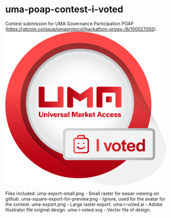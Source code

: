 # uma-poap-contest-i-voted


Contest submission for UMA Governance Participation POAP (https://gitcoin.co/issue/umaprotocol/hackathon-prizes-/6/100027055). 
![UMA Governance Participation POAP](https://github.com/im-not-io/uma-poap-contest-i-voted/blob/main/uma-export-small.png?raw=true)

Files included:
uma-export-small.png - Small raster for easier viewing on github. 
uma-square-export-for-preview.png - Ignore, used for the avatar for the contest. 
uma-export.png - Large raster export. 
uma-i-voted.ai - Adobe Illustrator file original design. 
uma-i-voted.svg - Vector file of design. 
